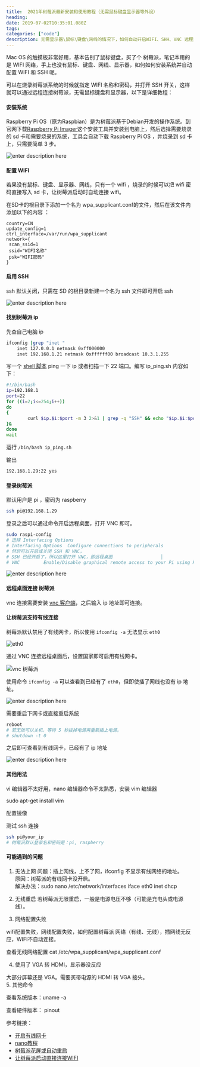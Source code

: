 ```yaml
---
title:  2021年树莓派最新安装和使用教程（无需鼠标键盘显示器等外设）
heading: 
date: 2019-07-02T10:35:01.080Z
tags: 
categories: ["code"]
description: 无需显示器\鼠标\键盘\网线的情况下，如何自动开启WIFI、SHH、VNC 远程连接。
---
```


Mac OS 的触摸板非常好用，基本告别了鼠标键盘，买了个 树莓派，笔记本用的是 WIFI 网络，手上也没有鼠标、键盘、网线、显示器，如何如何安装系统并自动配置 WIFI 和 SSH 呢。

可以在烧录树莓派系统的时候就指定 WIFI 名称和密码，并打开 SSH 开关，这样就可以通过远程连接树莓派，无需鼠标键盘和显示器，以下是详细教程：


#### 安装系统
Raspberry Pi OS（原为Raspbian）是为树莓派基于Debian开发的操作系统。到官网下载[Raspberry Pi Imager](https://www.raspberrypi.org/software/)这个安装工具并安装到电脑上，然后选择需要烧录的 sd 卡和需要烧录的系统，工具会自动下载 Raspberry Pi OS ，并烧录到 sd 卡上，只需要简单 3 步。

![enter description here](https://gitee.com/smile365/blogimg/raw/master/sxy91/1610547292645.png)

#### 配置 WIFI
若果没有鼠标、键盘、显示器、网线，只有一个 wifi ，烧录的时候可以把 wifi 密码直接写入 sd 卡，让树莓派启动时自动连接 wifi。

在SD卡的根目录下添加一个名为 wpa_supplicant.conf的文件，然后在该文件内添加以下的内容 ： 
```
country=CN
update_config=1
ctrl_interface=/var/run/wpa_supplicant
network={
 scan_ssid=1
 ssid="WIFI名称"
 psk="WIFI密码"
}
```

#### 启用 SSH

ssh 默认关闭，只需在 SD 的根目录新建一个名为 ssh 文件即可开启 ssh

![enter description here](https://gitee.com/smile365/blogimg/raw/master/sxy91/1610548512219.png)


#### 找到树莓派 ip

先查自己电脑 ip
```bash
ifconfig |grep "inet "
	inet 127.0.0.1 netmask 0xff000000 
	inet 192.168.1.21 netmask 0xffffff00 broadcast 10.3.1.255
```

写一个 [shell 脚本](https://sxy91.com/posts/ping-ip/) ping 一下 ip 或者扫描一下 22 端口。编写 ip_ping.sh 内容如下：
```bash
#!/bin/bash
ip=192.168.1
port=22
for ((i=2;i<=254;i++))
do
{
        curl $ip.$i:$port -m 3 2>&1 | grep -q "SSH" && echo "$ip.$i:$port yes"
}&    
done    
wait 
```

运行 `/bin/bash ip_ping.sh`

输出
```bash
192.168.1.29:22 yes
```

#### 登录树莓派

默认用户是 pi ，密码为 raspberry

```bash
ssh pi@192.168.1.29
```

登录之后可以通过命令开启远程桌面，打开 VNC 即可。
```bash
sudo raspi-config 
# 选择 Interfacing Options
# Interfacing Options  Configure connections to peripherals  
# 然后可以开启或关闭 SSH 和 VNC，
# SSH 已经开启了，所以这里打开 VNC，即远程桌面                  │ 
# VNC         Enable/Disable graphical remote access to your Pi using RealVNC     
```
![enter description here](https://gitee.com/smile365/blogimg/raw/master/sxy91/1610549575434.png)


#### 远程桌面连接 树莓派


vnc 连接需要安装 [vnc 客户端](https://www.realvnc.com/en/connect/download/viewer/)，之后输入 ip 地址即可连接。

#### 让树莓派支持有线连接

树莓派默认禁用了有线网卡，所以使用 `ifconfig -a` 无法显示 `eth0`

![eth0](https://gitee.com/smile365/blogimg/raw/master/sxy91/1610551042645.png)


通过 VNC 连接远程桌面后，设置国家即可启用有线网卡。

![vnc 树莓派](https://gitee.com/smile365/blogimg/raw/master/sxy91/1610889767815.png)

使用命令 `ifconfig -a` 可以查看到已经有了 `eth0`，但即使插了网线也没有 ip 地址。

![enter description here](https://gitee.com/smile365/blogimg/raw/master/sxy91/1610551347561.png)

需要重启下网卡或直接重启系统
```bash
reboot
# 若无效可以关机，等待 5 秒拔掉电源再重新插上电源。
# shutdown -t 0
```

之后即可查看到有线网卡，已经有了 ip 地址

![enter description here](https://gitee.com/smile365/blogimg/raw/master/sxy91/1610551675046.png)

#### 其他用法

vi 编辑器不太好用，nano 编辑器命令不太熟悉，安装 vim 编辑器

sudo apt-get install vim

配置镜像



测试 ssh 连接
```bash
ssh pi@your_ip
# 树莓派默认登录名和密码是：pi, raspberry
```


#### 可能遇到的问题

1. 无法上网
问题：插上网线，上不了网，ifconfig 不显示有线网络的地址。  
原因：树莓派的有线网卡没开启。  
解决办法：sudo nano /etc/network/interfaces
iface eth0 inet dhcp   


2. 无线重启
若树莓派无限重启，一般是电源电压不够（可能是充电头或电源线）。

3. 网络配置失败

wifi配置失败，网线配置失败，如何配置树莓派
网络（有线、无线），插网线无反应，WIFI不自动连接。

查看无线网络配置
cat /etc/wpa_supplicant/wpa_supplicant.conf

4. 使用了 VGA 转 HDMI，显示器没反应

大部分屏幕还是 VGA。需要买带电源的 HDMI 转 VGA 接头。   
5. 其他命令

查看系统版本：uname -a

查看硬件版本： pinout


参考链接：   
- [开启有线网卡](http://www.nrjs.cn/ctt/11120032.html)
- [nano教程](https://www.vpser.net/manage/nano.html)
- [树莓派花屏或自动重启](http://www.raspigeek.com/index.php?c=read&id=98&page=1)
- [让树莓派启动直接连接WIFI](http://sonicguo.com/2019/Initialize-RaspBerry-3-with-wifi/)